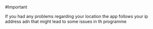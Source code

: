 #Important

If you had any problems regarding your location the app follows your ip address adn that might lead to some issues in th programme 
